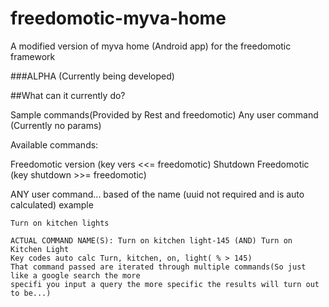 # freedomotic-myva-home
A modified version of myva home (Android app) for the freedomotic framework

###ALPHA (Currently being developed)

##What can it currently do?

Sample commands(Provided by Rest and freedomotic)
Any user command (Currently no params)

Available commands:

Freedomotic version (key vers <<= freedomotic)
Shutdown Freedomotic (key shutdown >>= freedomotic)

ANY user command...
based of the name (uuid not required and is auto calculated)
example

    Turn on kitchen lights
    
    ACTUAL COMMAND NAME(S): Turn on kitchen light-145 (AND) Turn on Kitchen Light
    Key codes auto calc Turn, kitchen, on, light( % > 145)
    That command passed are iterated through multiple commands(So just like a google search the more
    specifi you input a query the more specific the results will turn out to be...)
